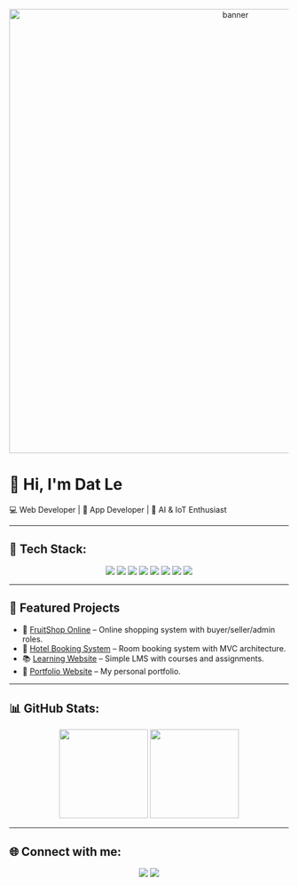 <!-- Banner -->
<p align="center">
  <img src="https://i.imgur.com/SMOBB8K.png" alt="banner" width="800"/>
</p>

# 👋 Hi, I'm Dat Le

💻 Web Developer | 📱 App Developer | 🤖 AI & IoT Enthusiast  

---

## 🚀 Tech Stack:
<p align="center">
  <img src="https://img.shields.io/badge/Java-orange?logo=java&logoColor=white&style=for-the-badge"/>
  <img src="https://img.shields.io/badge/HTML5-E34F26?logo=html5&logoColor=white&style=for-the-badge"/>
  <img src="https://img.shields.io/badge/CSS3-1572B6?logo=css3&logoColor=white&style=for-the-badge"/>
  <img src="https://img.shields.io/badge/JavaScript-F7DF1E?logo=javascript&logoColor=black&style=for-the-badge"/>
  <img src="https://img.shields.io/badge/MySQL-4479A1?logo=mysql&logoColor=white&style=for-the-badge"/>
  <img src="https://img.shields.io/badge/Git-F05032?logo=git&logoColor=white&style=for-the-badge"/>
  <img src="https://img.shields.io/badge/GitHub-181717?logo=github&logoColor=white&style=for-the-badge"/>
  <img src="https://img.shields.io/badge/Arduino-00979D?logo=arduino&logoColor=white&style=for-the-badge"/>
</p>

---

## 📂 Featured Projects
- 🛒 [FruitShop Online](https://github.com/datlee27/FruitShopOnline) – Online shopping system with buyer/seller/admin roles.  
- 🏨 [Hotel Booking System](https://github.com/datlee27/HotelBookingSystem) – Room booking system with MVC architecture.  
- 📚 [Learning Website](https://github.com/datlee27/LearningWebsite) – Simple LMS with courses and assignments.  
- 🎨 [Portfolio Website](https://github.com/datlee27/DatleePortfolio) – My personal portfolio.  

---

## 📊 GitHub Stats:
<p align="center">
  <img src="https://github-readme-stats.vercel.app/api?username=datlee27&show_icons=true&theme=tokyonight" height="160"/>
  <img src="https://github-readme-stats.vercel.app/api/top-langs/?username=datlee27&layout=compact&theme=tokyonight" height="160"/>
</p>

---

## 🌐 Connect with me:
<p align="center">
  <a href="mailto:your_email@gmail.com"><img src="https://img.shields.io/badge/Gmail-D14836?logo=gmail&logoColor=white&style=for-the-badge"/></a>
  <a href="https://linkedin.com/in/yourname"><img src="https://img.shields.io/badge/LinkedIn-0077B5?logo=linkedin&logoColor=white&style=for-the-badge"/></a>
</p>
